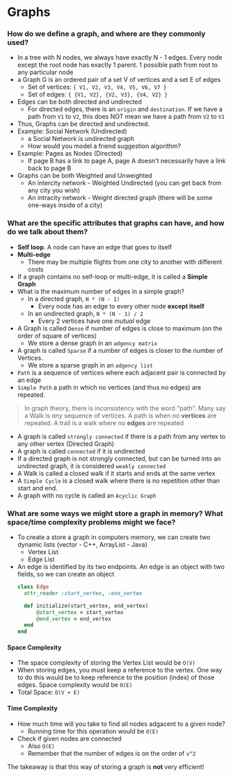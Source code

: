 # Graphs

### How do we define a graph, and where are they commonly used?
* In a tree with N nodes, we always have exactly N - 1 edges. Every node except the root node has exactly 1 parent. 1 possible path from root to any particular node
* a Graph G is an ordered pair of a set V of vertices and a set E of edges 
  * Set of vertices: `{ V1, V2, V3, V4, V5, V6, V7 }`
  * Set of edges: `{ {V1, V2}, {V2, V3}, {V4, V2} }`
* Edges can be both directed and undirected
  * For directed edges, there is an `origin` and `destination`. If we have a path from `V1` to `V2`, this does NOT mean we have a path from `V2` to `V1`
* Thus, Graphs can be directed and undirected.
* Example: Social Network (Undirected)
  * a Social Network is undirected graph
  * How would you model a friend suggestion algorithm?
* Example: Pages as Nodes (Directed)
  * If page B has a link to page A, page A doesn't necessarily have a link back to page B
* Graphs can be both Weighted and Unweighted 
  * An intercity network - Weighted Undirected (you can get back from any city you wish)
  * An intracity network - Weight directed graph (there will be some one-ways inside of a city)

### What are the specific attributes that graphs can have, and how do we talk about them?
* **Self loop**. A node can have an edge that goes to itself 
* **Multi-edge** 
  * There may be multiple flights from one city to another with different costs
* If a graph contains no self-loop or multi-edge, it is called a **Simple Graph** 
* What is the maximum number of edges in a simple graph?
  * In a directed graph, `N * (N - 1)`
    * Every node has an edge to every other node **except itself**
  * In an undirected graph, `N * (N - 1) / 2`
    * Every 2 vertices have one _mutual_ edge 
* A Graph is called `Dense` if number of edges is close to maximum (on the order of square of vertices)
  * We store a dense graph in an `adgency matrix`
* A graph is called `Sparse` if a number of edges is closer to the number of Vertices.
  * We store a sparse graph in an `adgency list` 
* `Path` is a sequence of vertices where each adjacent pair is connected by an edge 
* `Simple Path` a path in which no vertices (and thus no edges) are repeated. 
> In graph theory, there is inconsistency with the word "path". Many say a Walk is _any_ sequence of vertices. A path is when no **vertices** are repeated. A trail is a walk where no **edges** are repeated 
* A graph is called `strongly connected` if there is a path from any vertex to any other vertex (Directed Graph)
* A graph is called `connected` if it is undirected 
* If a directed graph is not strongly connected, but can be turned into an undirected graph, it is considered `weakly connected`
* A Walk is called a closed walk if it starts and ends at the same vertex 
* A `Simple Cycle` is a closed walk where there is no repetition other than start and end. 
* A graph with no cycle is called an `Acyclic Graph`

### What are some ways we might store a graph in memory? What space/time complexity problems might we face? 

* To create a store a graph in computers memory, we can create two dynamic lists (vector - C++, ArrayList - Java)
  * Vertex List
  * Edge List
* An edge is identified by its two endpoints. An edge is an object with two fields, so we can create an object 
  ```ruby
  class Edge 
    attr_reader :start_vertex, :end_vertex

    def initialize(start_vertex, end_vertex)
        @start_vertex = start_vertex
        @end_vertex = end_vertex
    end
  end
  ```
#### Space Complexity
* The space complexity of storing the Vertex List would be `O(V)`
* When storing edges, you must keep a reference to the vertex. One way to do this would be to keep reference to the position (index) of those edges. Space complexity would be `O(E)`
* Total Space: `O(V + E)`
#### Time Complexity
* How much time will you take to find all nodes adgacent to a given node? 
  * Running time for this operation would be `O(E)`
* Check if given nodes are connected 
  * Also `O(E)`
  * Remember that the number of edges is on the order of `v^2`

The takeaway is that this way of storing a graph is **not** very efficient!

